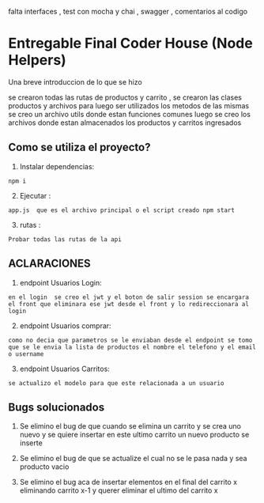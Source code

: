 falta  interfaces , test con mocha y chai , swagger , comentarios al codigo


# Entregable Final Coder House (Node Helpers)

Una breve introduccion de lo que se hizo

se crearon todas las rutas  de productos  y carrito ,  se crearon las clases productos y archivos
para luego ser utilizados los metodos de las mismas   se creo un archivo utils donde estan funciones comunes
luego se creo los archivos donde estan almacenados los productos y carritos ingresados

## Como se utiliza el proyecto?

1. Instalar dependencias:

```
npm i 
```

2. Ejecutar :

```
app.js  que es el archivo principal o el script creado npm start
```

3. rutas :
```
Probar todas las rutas de la api
```

## ACLARACIONES


1.  endpoint Usuarios Login:

```
en el login  se creo el jwt y el boton de salir session se encargara el front que eliminara ese jwt desde el front y lo redireccionara al login
```

2. endpoint  Usuarios comprar:

```
como no decia que parametros se le enviaban desde el endpoint se tomo que se le envia la lista de productos el nombre el telefono y el email o username
```
3.  endpoint Usuarios Carritos:
```
se actualizo el modelo para que este relacionada a un usuario
```

## Bugs solucionados

1. Se elimino el bug de que cuando se elimina un carrito y se crea uno nuevo y se quiere insertar en este ultimo carrito un nuevo producto se inserte

2. Se elimino el bug  de que se actualize el cual no se le pasa nada y sea  producto vacio

3. Se elimino el bug aca de insertar elementos en el final del carrito x eliminando carrito x-1  y querer eliminar el ultimo del carrito x


